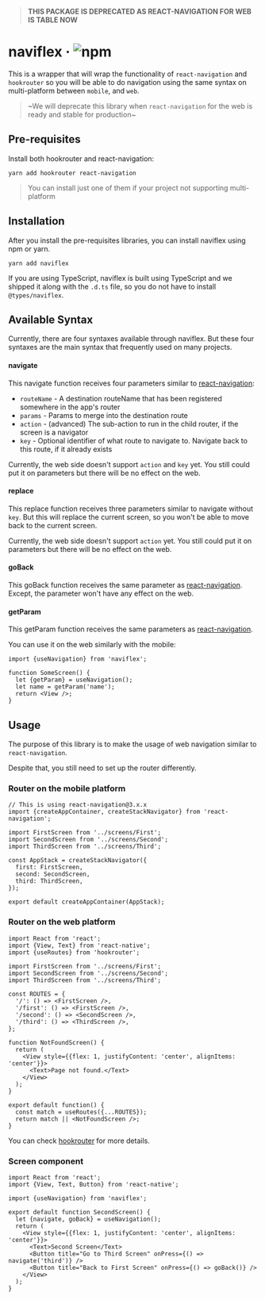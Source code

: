 > **THIS PACKAGE IS DEPRECATED AS REACT-NAVIGATION FOR WEB IS TABLE NOW**

# naviflex · ![npm](https://img.shields.io/npm/v/naviflex)

This is a wrapper that will wrap the functionality of `react-navigation` and `hookrouter` so you will be able to do navigation using the same syntax on multi-platform between `mobile`, and `web`.

> ~We will deprecate this library when `react-navigation` for the web is ready and stable for production~

## Pre-requisites

Install both hookrouter and react-navigation:

```
yarn add hookrouter react-navigation
```

> You can install just one of them if your project not supporting multi-platform

## Installation

After you install the pre-requisites libraries, you can install naviflex using npm or yarn.

```
yarn add naviflex
```

If you are using TypeScript, naviflex is built using TypeScript and we shipped it along with the `.d.ts` file, so you do not have to install `@types/naviflex`.

## Available Syntax

Currently, there are four syntaxes available through naviflex. But these four syntaxes are the main syntax that frequently used on many projects.

#### navigate

This navigate function receives four parameters similar to [react-navigation](https://reactnavigation.org/docs/en/navigation-prop.html#navigate-link-to-other-screens):

- `routeName` - A destination routeName that has been registered somewhere in the app's router
- `params` - Params to merge into the destination route
- `action` - (advanced) The sub-action to run in the child router, if the screen is a navigator
- `key` - Optional identifier of what route to navigate to. Navigate back to this route, if it already exists

Currently, the web side doesn't support `action` and `key` yet. You still could put it on parameters but there will be no effect on the web.

#### replace

This replace function receives three parameters similar to navigate without `key`. But this will replace the current screen, so you won't be able to move back to the current screen.

Currently, the web side doesn't support `action` yet. You still could put it on parameters but there will be no effect on the web.

#### goBack

This goBack function receives the same parameter as [react-navigation](https://reactnavigation.org/docs/en/navigation-prop.html#goback-close-the-active-screen-and-move-back). Except, the parameter won't have any effect on the web.

#### getParam

This getParam function receives the same parameters as [react-navigation](https://reactnavigation.org/docs/en/navigation-prop.html#getparam-get-a-specific-param-value-with-a-fallback).

You can use it on the web similarly with the mobile:

```tsx
import {useNavigation} from 'naviflex';

function SomeScreen() {
  let {getParam} = useNavigation();
  let name = getParam('name');
  return <View />;
}
```

## Usage

The purpose of this library is to make the usage of web navigation similar to `react-navigation`.

Despite that, you still need to set up the router differently.

### Router on the mobile platform

```tsx
// This is using react-navigation@3.x.x
import {createAppContainer, createStackNavigator} from 'react-navigation';

import FirstScreen from '../screens/First';
import SecondScreen from '../screens/Second';
import ThirdScreen from '../screens/Third';

const AppStack = createStackNavigator({
  first: FirstScreen,
  second: SecondScreen,
  third: ThirdScreen,
});

export default createAppContainer(AppStack);
```

### Router on the web platform

```tsx
import React from 'react';
import {View, Text} from 'react-native';
import {useRoutes} from 'hookrouter';

import FirstScreen from '../screens/First';
import SecondScreen from '../screens/Second';
import ThirdScreen from '../screens/Third';

const ROUTES = {
  '/': () => <FirstScreen />,
  '/first': () => <FirstScreen />,
  '/second': () => <SecondScreen />,
  '/third': () => <ThirdScreen />,
};

function NotFoundScreen() {
  return (
    <View style={{flex: 1, justifyContent: 'center', alignItems: 'center'}}>
      <Text>Page not found.</Text>
    </View>
  );
}

export default function() {
  const match = useRoutes({...ROUTES});
  return match || <NotFoundScreen />;
}
```

You can check [hookrouter](https://github.com/Paratron/hookrouter) for more details.

### Screen component

```tsx
import React from 'react';
import {View, Text, Button} from 'react-native';

import {useNavigation} from 'naviflex';

export default function SecondScreen() {
  let {navigate, goBack} = useNavigation();
  return (
    <View style={{flex: 1, justifyContent: 'center', alignItems: 'center'}}>
      <Text>Second Screen</Text>
      <Button title="Go to Third Screen" onPress={() => navigate('third')} />
      <Button title="Back to First Screen" onPress={() => goBack()} />
    </View>
  );
}
```
